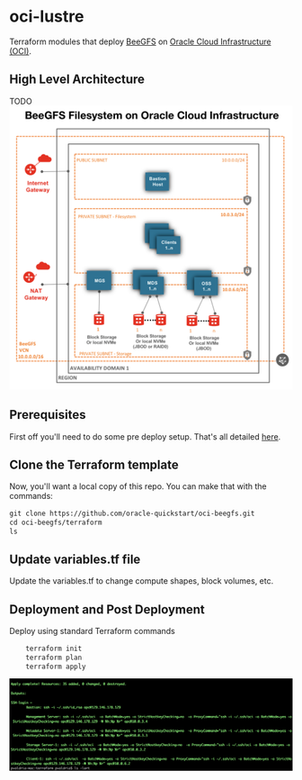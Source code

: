 # oci-lustre
Terraform modules that deploy [BeeGFS](https://www.beegfs.io/content/) on [Oracle Cloud Infrastructure (OCI)](https://cloud.oracle.com/en_US/cloud-infrastructure).

## High Level Architecture 
TODO
![](./images/Beegfs_OCI_High_Level_Arch.png)

## Prerequisites
First off you'll need to do some pre deploy setup.  That's all detailed [here](https://github.com/oracle/oci-quickstart-prerequisites).

## Clone the Terraform template
Now, you'll want a local copy of this repo.  You can make that with the commands:

    git clone https://github.com/oracle-quickstart/oci-beegfs.git
    cd oci-beegfs/terraform
    ls

## Update variables.tf file 
Update the variables.tf to change compute shapes, block volumes, etc. 

## Deployment and Post Deployment
Deploy using standard Terraform commands

        terraform init
        terraform plan
        terraform apply

![](./images/TF-apply.PNG)
